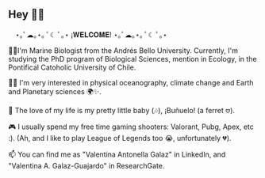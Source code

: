 ## Hey 🍒🐇
⠀
    ⋆｡ﾟ☁︎｡⋆｡ ﾟ☾ ﾟ｡⋆
    ¡𝐖𝐄𝐋𝐂𝐎𝐌𝐄!     ⋆｡ﾟ☁︎｡⋆｡ ﾟ☾ ﾟ｡⋆


🌊🐚I'm Marine Biologist from the Andrés Bello University. Currently, I'm studying the PhD program of Biological Sciences, mention in Ecology, in the Pontifical Catoholic University of Chile.

🔭🧠 I'm very interested in physical oceanography, climate change and Earth and Planetary sciences 🌍✨.

🦦 The love of my life is my pretty little baby (🎶), ¡Buñuelo! (a ferret 𖹭).

🎮 I usually spend my free time gaming shooters: Valorant, Pubg, Apex, etc :). (Ah, and I like to play League of Legends too 😭, unfortunately 💔).

📫 You can find me as "Valentina Antonella Galaz" in LinkedIn, and "Valentina A. Galaz-Guajardo" in ResearchGate.
